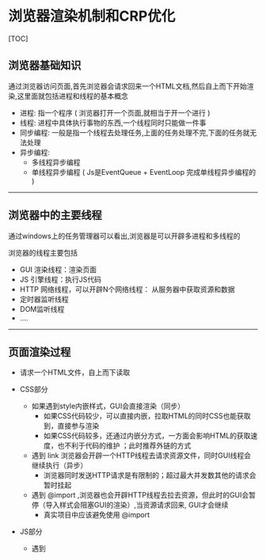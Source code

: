 # 浏览器渲染机制和CRP优化

[TOC]

## 浏览器基础知识

通过浏览器访问页面,首先浏览器会请求回来一个HTML文档,然后自上而下开始渲染,这里面就包括进程和线程的基本概念

- 进程: 指一个程序 ( 浏览器打开一个页面,就相当于开一个进行 )
- 线程: 进程中具体执行事物的东西,一个线程同时只能做一件事
- 同步编程: 一般是指一个线程去处理任务,上面的任务处理不完,下面的任务就无法处理
- 异步编程:
  - 多线程异步编程
  - 单线程异步编程 ( Js是EventQueue + EventLoop 完成单线程异步编程的 )

---

## 浏览器中的主要线程

通过windows上的任务管理器可以看出,浏览器是可以开辟多进程和多线程的  

浏览器的线程主要包括

- GUI 渲染线程：渲染页面
- JS 引擎线程：执行JS代码
- HTTP 网络线程，可以开辟N个网络线程： 从服务器中获取资源和数据
- 定时器监听线程
- DOM监听线程
- ....

---

## 页面渲染过程

- 请求一个HTML文件，自上而下读取

- CSS部分

  - 如果遇到style内嵌样式，GUI会直接渲染（同步）
    - 如果CSS代码较少，可以直接内嵌，拉取HTML的同时CSS也能获取到，直接参与渲染
    - 如果CSS代码较多，还通过内嵌分方式，一方面会影响HTML的获取速度，也不利于代码的维护 ；此时推荐外链的方式
  - 遇到 link 浏览器会开辟一个HTTP线程去请求资源文件，同时GUI线程会继续执行（异步）
    - 浏览器同时发送HTTP请求是有限制的；超过最大并发数其他的请求会暂时挂起
  - 遇到 @import ,浏览器也会开辟HTTP线程去拉去资源，但此时的GUI会暂停（导入样式会阻塞GUI的渲染）,当资源请求回来, GUI才会继续
    - 真实项目中应该避免使用 @import

- JS部分

  - 遇到<script src=""> 会阻碍GUI的渲染, 同时开辟HTTP线程去获取资源,请求结束运行JS引擎线程, 最后GUI才会渲染

    - 可以使用 window.addEventListener("load",callBack) ,等待页面所有资源都加载完,在执行

    - 可以使用 window.addEventListener("DOMContentLoaded",callBack) ,等待DOM树渲染完执行

    - <script src="" aync/defer>

      - defer : 和 link 是类似的机制, 不会阻碍 GUI 的渲染,无论是HTTP线程还是JS线程,等GUI渲染完, 才会进行JS渲染线程
      - async : GUI渲染--单独开辟HTTP线程请求 ( 请求过程GUI不会停止,一旦请求结束会立即执行JS线程,同事终端GUI线程;等到JS线程完成后才会继续GUI线程 )
        - 问题: 如果 JS 引擎执行,GUI 没有完全渲染完成, 会存在部分 DOM 节点获取不到的情况
      - **注意: 如果多个 script请求 在没有任何属性方式下是顺序执行的; 如果属性是async，最先返回的先执行（并行）；如果是 defer 浏览器内部会在 GUI 渲染完成后，等待所有设置 defer 的资源请求回来，在按照代码的顺序加载JS**

  ### 总结

  ​	在真实项目开发中，我们一般把 link 放在页面的头部 【为了在没有 DOM 的时候，就通知HTTP去请求CSS，这样等DOM渲染完，CSS的资源也获取多了，更有效的安排时间，提高页面渲染效率】；把JS放在页面的底部，防止阻碍GUI的渲染，如果放在顶部，推荐设置 async、defer。

  ---

  ## 浏览器渲染过程

  ![](https://raw.githubusercontent.com/gongjianOnline/ImgHosting/main/img/%E6%97%A0%E6%A0%87%E9%A2%98-2022-05-11-1317.png)

  解析HTML ->DOM树（渲染完成后触发 DOMCOntentLoaded 事件 -> [ 执行JS？如果有的话 ] -> CSSOM树 -> 渲染树（浏览器未来是按照这个树绘制的页面）-> Layout布局计算（重排）-> painting绘制（重绘）

  ### 关于重绘和重排

  - 页面第一次渲染必然会引发一次重排和重绘
  - 如果改变元素的大小和位置，浏览器也会进行重排；重排一定会触发重绘
  - 如果只是一些普通样式的更改例如color，只需要重绘即可

  ### 关于重排的优化方案（CRP优化）

  - 减少 DOM 的重排
  - 标签语义化和避免深层次嵌套
  - CSS 选择器是从右到左，比如：.box a{} 的性能要低于 a{} ; 
    - 上述特点得出 less \ scss的预处理嵌套样式相对较差（阿里官方吐槽）
  - 对 JS 动态添加元素时采用代码片段的方式，一次性添加多个元素
  - 动画效果相对频繁的应用到 position 属性为 absolute或者fixed 的元素上(脱离文档流)
  - 使用 transform \ opacity \ filters 不会引发重排和重绘，但使用过多会占用大量内存，优势会导致字体模糊
  - 设置样式和获取样式分开（读写分离）
    - 在新版浏览器中存在 **渲染队列机制**，如果在设置元素过程中进行样式的读取会拆信一次渲染队列（会引发重排和重绘）

  ```javascript
  let box = document.querySelector("#box");
  box.style.width = "100px" 
  console.log(style.width) // 此时的的读取出会刷新渲染队列.浏览器进行一次重排
  box.style.height = "100px" // 然后会进行第二次重排
  ```

  上面一段代码，分别改变了 box 元的 width 和 height 属性，在渲染队列机制中对所有的更改机型队列执行，最后完成一次渲染，但在过程中如果出现读取元素，渲染队列会强制刷新，以确保获取的元素属性是目前最新的状态，这样以来针对 height 的更改触发队列中的第二次渲染。所以优化方法就是尽可能将操作和读取元素区分来写，即读写分离。

  ```javascript
  let box = document.querySelector("#box");
  box.style.width = "100px" 
  box.style.height = "100px"
  console.log(style.width)
  ```

  读写分离的好处在于，不打断渲染队列的情况，让浏览器针对于本次队列的内容统一渲染一次到页面，从而避免了重复触发重排，提高页面渲染性能

  

  [^本片文章借鉴《珠峰前端高级体系课程》，如有侵权行为，请联系作者删除]: 

  